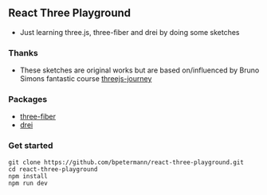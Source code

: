 ## React Three Playground

- Just learning three.js, three-fiber and drei by doing some sketches

### Thanks

- These sketches are original works but are based on/influenced by Bruno Simons fantastic course [threejs-journey ](https://threejs-journey.com/)

### Packages

- [three-fiber ](https://docs.pmnd.rs/react-three-fiber/getting-started/introduction)
- [drei ](https://github.com/pmndrs/drei)

### Get started

```
git clone https://github.com/bpetermann/react-three-playground.git
cd react-three-playground
npm install
npm run dev
```
